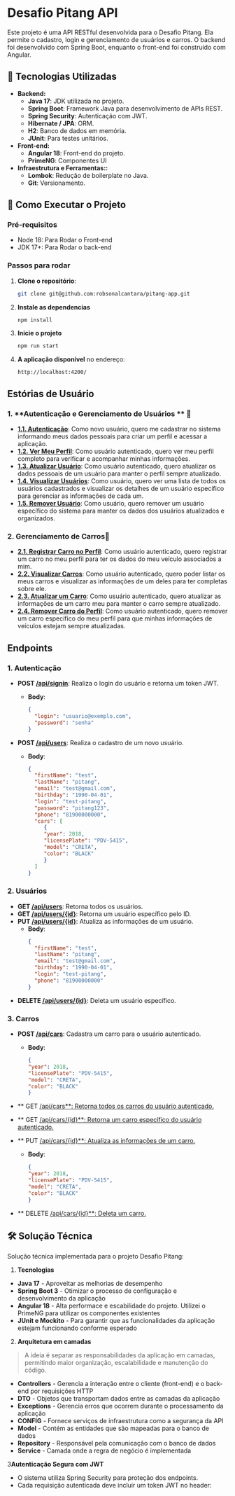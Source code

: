 # Desafio Pitang API

Este projeto é uma API RESTful desenvolvida para o Desafio Pitang. Ela permite o cadastro, login e gerenciamento de usuários e carros. O backend foi desenvolvido com Spring Boot, enquanto o front-end foi construído com Angular.


## 🚀 Tecnologias Utilizadas

- **Backend:**
  - **Java 17**: JDK utilizada no projeto.
  - **Spring Boot**: Framework Java para desenvolvimento de APIs REST.
  - **Spring Security**: Autenticação com JWT.
  - **Hibernate / JPA**: ORM.
  - **H2**: Banco de dados em memória.
  - **JUnit**: Para testes unitários.
- **Front-end:**
  - **Angular 18**: Front-end do projeto.
  - **PrimeNG**: Componentes UI 
- **Infraestrutura e Ferramentas::**
  - **Lombok**: Redução de boilerplate no Java.
  - **Git**: Versionamento.


## 📌 Como Executar o Projeto

### Pré-requisitos

- Node 18: Para Rodar o Front-end
- JDK 17+:  Para Rodar o back-end

### Passos para rodar

1. **Clone o repositório**:
    ```bash
    git clone git@github.com:robsonalcantara/pitang-app.git
    ```

2. **Instale as dependencias**
    ```bash
   npm install
    ```

3. **Inicie o projeto**
    ```bash
   npm run start
    ```

5. **A aplicação disponível** no endereço:
    ```
    http://localhost:4200/
    ```


##  Estórias de Usuário

### 1. **Autenticação e Gerenciamento de Usuários ** 👤

- **<ins>1.1. Autenticação**: Como novo usuário, quero me cadastrar no sistema informando meus dados pessoais para criar um perfil e acessar a aplicação.
- **<ins>1.2. Ver Meu Perfil**: Como usuário autenticado, quero ver meu perfil completo para verificar e acompanhar minhas informações.
- **<ins>1.3. Atualizar Usuário**: Como usuário autenticado, quero atualizar os dados pessoais de um usuário para manter o perfil sempre atualizado.
- **<ins>1.4. Visualizar Usuários**: Como usuário, quero ver uma lista de todos os usuários cadastrados e visualizar os detalhes de um usuário específico para gerenciar as informações de cada um.
- **<ins>1.5. Remover Usuário**: Como usuário, quero remover um usuário específico do sistema para manter os dados dos usuários atualizados e organizados.


### 2. **Gerenciamento de Carros**🚗

- **<ins>2.1. Registrar Carro no Perfil**: Como usuário autenticado, quero registrar um carro no meu perfil para ter os dados do meu veículo associados a mim.
- **<ins>2.2. Visualizar Carros**: Como usuário autenticado, quero poder listar os meus carros e visualizar as informações de um deles para ter completas sobre ele.
- **<ins>2.3. Atualizar um Carro**: Como usuário autenticado, quero atualizar as informações de um carro meu para manter o carro sempre atualizado.
- **<ins>2.4. Remover Carro do Perfil**: Como usuário autenticado, quero remover um carro específico do meu perfil para que minhas informações de veículos estejam sempre atualizadas.


## Endpoints

### 1. **Autenticação**

- **POST <ins>/api/signin**: Realiza o login do usuário e retorna um token JWT.
    - **Body**:
        ```json
        {
          "login": "usuario@exemplo.com",
          "password": "senha"
        }
        ```

- **POST <ins>/api/users**: Realiza o cadastro de um novo usuário.
    - **Body**:
        ```json
        {
          "firstName": "test",
          "lastName": "pitang",
          "email": "test@gmail.com",
          "birthday": "1990-04-01",
          "login": "test-pitang",
          "password": "pitang123",
          "phone": "81900000000",
          "cars": [
             {
             "year": 2018,
             "licensePlate": "PDV-5415",
             "model": "CRETA",
             "color": "BLACK"
             }
          ]
        }
  
        ```

### 2. **Usuários**

- **GET <ins>/api/users**: Retorna todos os usuários.
- **GET <ins>/api/users/{id}**: Retorna um usuário específico pelo ID.
- **PUT <ins>/api/users/{id}**: Atualiza as informações de um usuário.
    - **Body**:
        ```json
        {
          "firstName": "test",
          "lastName": "pitang",
          "email": "test@gmail.com",
          "birthday": "1990-04-01",
          "login": "test-pitang",
          "phone": "81900000000"
        }
        ```
- **DELETE <ins>/api/users/{id}**: Deleta um usuário específico.

### 3. **Carros**

- **POST <ins>/api/cars**: Cadastra um carro para o usuário autenticado.
    - **Body**:
        ```json
        {
        "year": 2018,
        "licensePlate": "PDV-5415",
        "model": "CRETA",
        "color": "BLACK"
        }
        ```

- ** GET <ins>/api/cars**: Retorna todos os carros do usuário autenticado.
- ** GET <ins>/api/cars/{id}**: Retorna um carro específico do usuário autenticado.
- ** PUT <ins>/api/cars/{id}**: Atualiza as informações de um carro.
    - **Body**:
        ```json
        {
        "year": 2018,
        "licensePlate": "PDV-5415",
        "model": "CRETA",
        "color": "BLACK"
        }
        ```
- ** DELETE <ins>/api/cars/{id}**: Deleta um carro.


## 🛠 Solução Técnica
Solução técnica implementada para o projeto Desafio Pitang:

1. **Tecnologias**
* **Java 17** - Aproveitar as melhorias de desempenho
* **Spring Boot 3** - Otimizar o processo de configuração e desenvolvimento da aplicação
* **Angular 18** - Alta performace e escabilidade do projeto. Utilizei o PrimeNG para utilizar os componentes existentes
* **JUnit e Mockito** - Para garantir que as funcionalidades da aplicação estejam funcionando conforme esperado


2. **Arquitetura em camadas**
>A ideia é separar as responsabilidades da aplicação em camadas, permitindo maior organização, escalabilidade e manutenção do código.

* **Controllers** - Gerencia a interação entre o cliente (front-end) e o back-end por requisições HTTP
* **DTO** - Objetos que transportam dados entre as camadas da aplicação
* **Exceptions** - Gerencia erros que ocorrem durante o processamento da aplicação
* **CONFIG** - Fornece serviços de infraestrutura como a segurança da API
* **Model** - Contém as entidades que são mapeadas para o banco de dados
* **Repository** - Responsável pela comunicação com o banco de dados
* **Service** - Camada onde a regra de negócio é implementada

3**Autenticação Segura com JWT**
* O sistema utiliza Spring Security para proteção dos endpoints.
* Cada requisição autenticada deve incluir um token JWT no header: